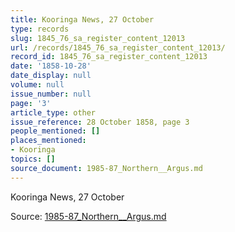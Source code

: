 ```yaml
---
title: Kooringa News, 27 October
type: records
slug: 1845_76_sa_register_content_12013
url: /records/1845_76_sa_register_content_12013/
record_id: 1845_76_sa_register_content_12013
date: '1858-10-28'
date_display: null
volume: null
issue_number: null
page: '3'
article_type: other
issue_reference: 28 October 1858, page 3
people_mentioned: []
places_mentioned:
- Kooringa
topics: []
source_document: 1985-87_Northern__Argus.md
---
```


Kooringa News, 27 October

Source: [1985-87_Northern__Argus.md](/downloads/markdown/1985-87_Northern__Argus.md)
